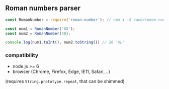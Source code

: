 ## Roman numbers parser

```js
const RomanNumber = require('roman-number'); // npm i -S caub/roman-number

const num1 = RomanNumber('XX');
const num2 = RomanNumber(40);

console.log(num1.toInt(), num2.toString()) // 20 'XL'
```

### compatibility

- node.js >= 6
- browser (Chrome, Firefox, Edge, IE11, Safari, ..)

(requires `String.prototype.repeat`, that can be shimmed)
